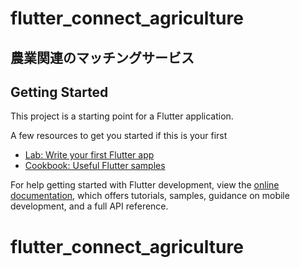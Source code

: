 # flutter_connect_agriculture

## 農業関連のマッチングサービス

## Getting Started

This project is a starting point for a Flutter application.

A few resources to get you started if this is your first 

- [Lab: Write your first Flutter app](https://docs.flutter.dev/get-started/codelab)
- [Cookbook: Useful Flutter samples](https://docs.flutter.dev/cookbook)

For help getting started with Flutter development, view the
[online documentation](https://docs.flutter.dev/), which offers tutorials,
samples, guidance on mobile development, and a full API reference.
# flutter_connect_agriculture

